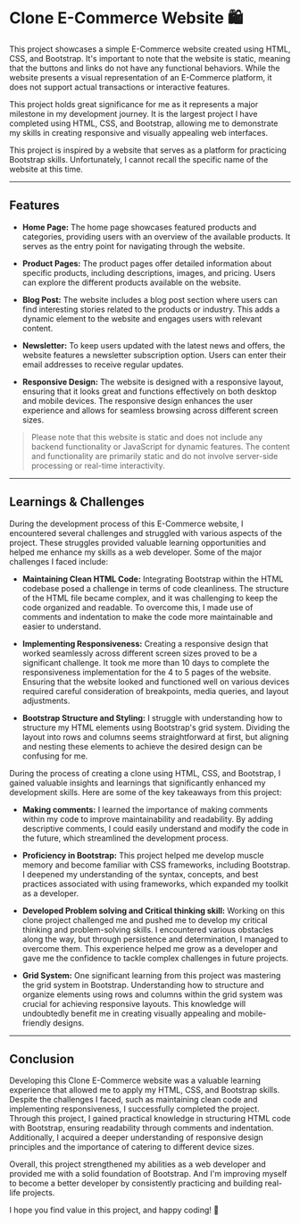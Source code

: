 # Clone E-Commerce Website 🛍️
This project showcases a simple E-Commerce website created using HTML, CSS, and Bootstrap. It's important to note that the website is static, meaning that the buttons and links do not have any functional behaviors. While the website presents a visual representation of an E-Commerce platform, it does not support actual transactions or interactive features.

This project holds great significance for me as it represents a major milestone in my development journey. It is the largest project I have completed using HTML, CSS, and Bootstrap, allowing me to demonstrate my skills in creating responsive and visually appealing web interfaces.

This project is inspired by a website that serves as a platform for practicing Bootstrap skills. Unfortunately, I cannot recall the specific name of the website at this time.

---

## Features 
- **Home Page:** The home page showcases featured products and categories, providing users with an overview of the available products. It serves as the entry point for navigating through the website.

- **Product Pages:** The product pages offer detailed information about specific products, including descriptions, images, and pricing. Users can explore the different products available on the website.

- **Blog Post:** The website includes a blog post section where users can find interesting stories related to the products or industry. This adds a dynamic element to the website and engages users with relevant content.

- **Newsletter:** To keep users updated with the latest news and offers, the website features a newsletter subscription option. Users can enter their email addresses to receive regular updates.

- **Responsive Design:** The website is designed with a responsive layout, ensuring that it looks great and functions effectively on both desktop and mobile devices. The responsive design enhances the user experience and allows for seamless browsing across different screen sizes.

> Please note that this website is static and does not include any backend functionality or JavaScript for dynamic features. The content and functionality are primarily static and do not involve server-side processing or real-time interactivity.

---

## Learnings & Challenges
During the development process of this E-Commerce website, I encountered several challenges and struggled with various aspects of the project. These struggles provided valuable learning opportunities and helped me enhance my skills as a web developer. Some of the major challenges I faced include:

- **Maintaining Clean HTML Code:** Integrating Bootstrap within the HTML codebase posed a challenge in terms of code cleanliness. The structure of the HTML file became complex, and it was challenging to keep the code organized and readable. To overcome this, I made use of comments and indentation to make the code more maintainable and easier to understand.

- **Implementing Responsiveness:** Creating a responsive design that worked seamlessly across different screen sizes proved to be a significant challenge. It took me more than 10 days to complete the responsiveness implementation for the 4 to 5 pages of the website. Ensuring that the website looked and functioned well on various devices required careful consideration of breakpoints, media queries, and layout adjustments.

- **Bootstrap Structure and Styling:** I struggle with understanding how to structure my HTML elements using Bootstrap's grid system. Dividing the layout into rows and columns seems straightforward at first, but aligning and nesting these elements to achieve the desired design can be confusing for me. 

During the process of creating a clone using HTML, CSS, and Bootstrap, I gained valuable insights and learnings that significantly enhanced my development skills. Here are some of the key takeaways from this project:

- **Making comments:** I learned the importance of making comments within my code to improve maintainability and readability. By adding descriptive comments, I could easily understand and modify the code in the future, which streamlined the development process.
- **Proficiency in Bootstrap:** This project helped me develop muscle memory and become familiar with CSS frameworks, including Bootstrap. I deepened my understanding of the syntax, concepts, and best practices associated with using frameworks, which expanded my toolkit as a developer.

- **Developed Problem solving and Critical thinking skill:** Working on this clone project challenged me and pushed me to develop my critical thinking and problem-solving skills. I encountered various obstacles along the way, but through persistence and determination, I managed to overcome them. This experience helped me grow as a developer and gave me the confidence to tackle complex challenges in future projects.

- **Grid System:** One significant learning from this project was mastering the grid system in Bootstrap. Understanding how to structure and organize elements using rows and columns within the grid system was crucial for achieving responsive layouts. This knowledge will undoubtedly benefit me in creating visually appealing and mobile-friendly designs.

---

## Conclusion
Developing this Clone E-Commerce website was a valuable learning experience that allowed me to apply my HTML, CSS, and Bootstrap skills. Despite the challenges I faced, such as maintaining clean code and implementing responsiveness, I successfully completed the project. Through this project, I gained practical knowledge in structuring HTML code with Bootstrap, ensuring readability through comments and indentation. Additionally, I acquired a deeper understanding of responsive design principles and the importance of catering to different device sizes.

Overall, this project strengthened my abilities as a web developer and provided me with a solid foundation of Bootstrap. And I'm improving myself to become a better developer by consistently practicing and building real-life projects. 

I hope you find value in this project, and happy coding! 🚀





